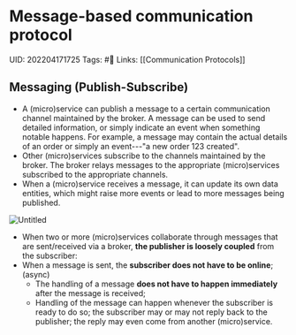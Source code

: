 # Message-based communication protocol
UID: 202204171725
Tags: #🌱 
Links: [[Communication Protocols]]

## **Messaging (Publish-Subscribe)**
- A (micro)service can publish a message to a certain communication channel maintained by the broker. A message can be used to send detailed information, or simply indicate an event when something notable happens. For example, a message may contain the actual details of an order or simply an event---"a new order 123 created".
- Other (micro)services subscribe to the channels maintained by the broker. The broker relays messages to the appropriate (micro)services subscribed to the appropriate channels.
- When a (micro)service receives a message, it can update its own data entities, which might raise more events or lead to more messages being published.

![Untitled](Enterprise%209aa48/Untitled%2015.png)

- When two or more (micro)services collaborate through messages that are sent/received via a broker, **the publisher is loosely coupled** from the subscriber:
- When a message is sent, the **subscriber does not have to be online**; (async)
	- The handling of a message **does not have to happen immediately** after the message is received; 
	- Handling of the message can happen whenever the subscriber is ready to do so; the subscriber may or may not reply back to the publisher; the reply may even come from another (micro)service.
